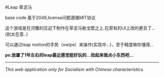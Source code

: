 #Leap 草泥马

base code 基于2048,license问题遵循MIT协议

这个游戏是在河蟹的压迫下制作在草泥马勒戈壁之上.在原有的UI上改的更丑了...(别太在意..)

可以通过leap motion的手势（swipe）来操作(实现中...)，至于精度嘛你懂得...

**ps:放置了1年左右的leap最近感觉挺好玩的...捡起来做点小东西吧...**
- - -
*This web application only for Socialism with Chinese characteristics.*
